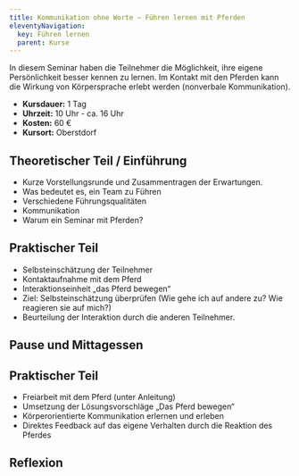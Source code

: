```yaml
---
title: Kommunikation ohne Worte — Führen lernen mit Pferden
eleventyNavigation:
  key: Führen lernen
  parent: Kurse
---
```


In diesem Seminar haben die Teilnehmer die Möglichkeit, ihre eigene Persönlichkeit besser kennen zu lernen. Im Kontakt mit den Pferden kann die Wirkung von Körpersprache erlebt werden (nonverbale Kommunikation).


*  **Kursdauer:** 1 Tag
*  **Uhrzeit:** 10 Uhr - ca. 16 Uhr
*  **Kosten:** 60 €
*  **Kursort:** Oberstdorf
    

## Theoretischer Teil / Einführung

*  Kurze Vorstellungsrunde und Zusammentragen der Erwartungen.
*  Was bedeutet es, ein Team zu Führen
*  Verschiedene Führungsqualitäten
*  Kommunikation
*  Warum ein Seminar mit Pferden?


## Praktischer Teil

*  Selbsteinschätzung der Teilnehmer
*  Kontaktaufnahme mit dem Pferd
*  Interaktionseinheit „das Pferd bewegen“
*  Ziel: Selbsteinschätzung überprüfen (Wie gehe ich auf andere zu? Wie reagieren sie auf mich?)
*  Beurteilung der Interaktion durch die anderen Teilnehmer.


## Pause und Mittagessen


## Praktischer Teil

*  Freiarbeit mit dem Pferd (unter Anleitung)
*  Umsetzung der Lösungsvorschläge „Das Pferd bewegen“
*  Körperorientierte Kommunikation erlernen und erleben
*  Direktes Feedback auf das eigene Verhalten durch die Reaktion des Pferdes


## Reflexion